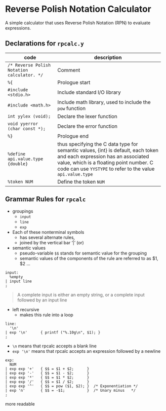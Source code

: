 # Reverse Polish Notation Calculator

A simple calculator that uses Reverse Polish Notation (RPN) to evaluate expressions.

## Declarations for `rpcalc.y`

| code | description |
| ---- | ----------- |
| `/* Reverse Polish Notation calculator. */` | Comment |
| `%{` | Prologue start |
| `#include <stdio.h>` | Include standard I/O library |
| `#include <math.h>` | Include math library, used to include the `pow` function |
| `int yylex (void);` | Declare the lexer function |
| `void yyerror (char const *);` | Declare the error function |
| `%}` | Prologue end |
| `%define api.value.type {double}` | thus specifying the C data type for semantic values, {int} is default, each token and each expression has an associated value, which is a floating point number. C code can use `YYSTYPE` to refer to the value `api.value.type`|
| `%token NUM` | Define the token `NUM` |

## Grammar Rules for `rpcalc`

- groupings
    - `input`
    - `line`
    - `exp`
- Each of these nonterminal symbols 
    - has several alternate rules, 
    - joined by the vertical bar ‘|’ (or)
- semantic values
    - pseudo-variable `$$` stands for semantic value for the grouping
    - semantic values of the components of the rule are referred to as $1, $2 ...

```bison
input:
  %empty
| input line
;
```

> A complete input is either an empty string, or a complete input followed by an input line

- left recursive
    - makes this rule into a loop


```bison
line:
  '\n'
| exp '\n'      { printf ("%.10g\n", $1); }
;
```

- `\n` means that rpcalc accepts a blank line
- `exp '\n'` means that rpcalc accepts an expression followed by a newline

```bison
exp:
  NUM
| exp exp '+'   { $$ = $1 + $2;      }
| exp exp '-'   { $$ = $1 - $2;      }
| exp exp '*'   { $$ = $1 * $2;      }
| exp exp '/'   { $$ = $1 / $2;      }
| exp exp '^'   { $$ = pow ($1, $2); }  /* Exponentiation */
| exp 'n'       { $$ = -$1;          }  /* Unary minus   */
;
```

more readable
